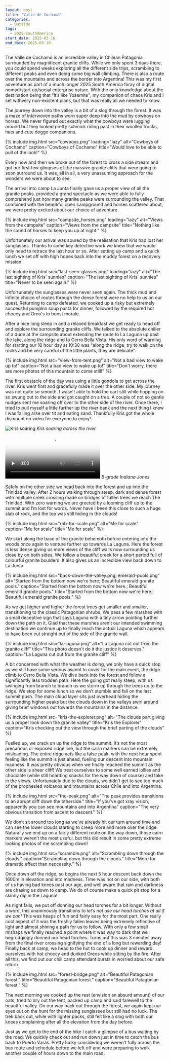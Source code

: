 ```yaml
---
layout: post
title: "Valle de Cochamó"
categories:
  - Outside
tags:
  - 2025-SouthAmerica
start_date: 2025-03-16
end_date: 2025-03-18
---
```


The Valle de Cochamó is an incredible valley in Chilean Patagonia surrounded by magnificent granite cliffs.
While we only spent 3 days there, you could spend weeks exploring all the different side trips, scrambling to different peaks and even doing some big wall climbing.
There is also a route over the mountains and across the border into Argentina!
This was my first adventure as part of a much longer 2025 South America foray of digital nomad/start up/social enterprise nature.
With the only knowledge about the destination being that <q>it’s like Yosemite</q>, my companion of chaos Kris and I set withvery non-existent plans, but that was really all we needed to know.

The journey down into the valley is a bit of a slog through the forest. It was a maze of interwoven paths worn super deep into the mud by cowboys on horses. We never figured out exactly what the cowboys were lugging around but they looked pretty schmick riding past in their woollen frocks, hats and cute doggo companions.

{% include img.html src="cowboys.png" loading="lazy" alt="Cowboys of Cochamo" caption="Cowboys of Cochamo" title="Would love to be able to pull of the look!" %}

Every now and then we broke out of the forest to cross a side stream and got our first few glimpses of the massive granite cliffs that were going to soon surround us. It was, all in all, a very unassuming approach for the wonders we were about to see.

The arrival into camp La Junta finally gave us a proper view of all the granite peaks. provided a grand spectacle as we were able to fully comprehend just how many granite peaks were surrounding the valley. That combined with the beautiful open campground and horses scattered about, we were pretty excited about our choice of adventure. 

{% include img.html src="campsite_horses.png" loading="lazy" alt="Views from the campsite" caption="Views from the campsite" title="Nothing like the sound of horses to keep you up at night." %}

Unfortunately our arrival was soured by the realisation that Kris had lost her sunglasses. Thanks to some key detective work we knew that we would only need to retrace the last hour or so. After setting up camp and a quick lunch we set off with high hopes back into the muddy forest on a recovery mission.

{% include img.html src="last-seen-glasses.png" loading="lazy" alt="The last sighting of Kris' sunnies" caption="The last sighting of Kris' sunnies" title="Never to be seen again." %}

Unfortunately the sunglasses were never seen again. The thick mud and infinite choice of routes through the dense forest were no help to us on our quest. Returning to camp defeated, we cooked up a risky but extremely successful pumpkin soup pasta for dinner, followed by the required hot choccy and Oreo's to boost morale.

After a nice long sleep in and a relaxed breakfast we get ready to head off and explore the surrounding granite cliffs. We talked to the absolute chiller of a dude at the campsite about extending the route to La Laguna up past the lake, along the ridge and to Cerro Bella Vista. His only word of warning for starting our 10 hour day at 10:30 was <q>along the ridge, try to walk on the rocks and be very careful of the little plants, they are delicate</q>.

{% include img.html src="view-from-tent.png" alt="Not a bad view to wake up to!" caption="Not a bad view to wake up to!" title="Don't worry, there are more photos of this mountain to come still!" %}


The first obstacle of the day was using a little gondola to get across the river. Kris went first and gracefully made it over the other side. My journey was not quite so smooth. I wasn’t able to hold the cart still while hopping on so swung out to the side and got caught on a tree. A couple of not so gentle nudges sent me soaring off over to the other side of the river. Once there, I tried to pull myself a little further up the river bank and the next thing I knew I was falling arse over tit and eating sand. Thankfully Kris got the whole dismount on video for everyone to enjoy!

<div class="image-block">
<div class="image-wrapper">
  <img title="Kris soaring" loading="lazy" src="/assets/2025-03-18-Valle-de-Cochamo/river-crossing-kris.png"/>
  <em>Kris soaring across the river</em>
</div>
<div class="image-wrapper">
  <video controls preload="none" poster="/assets/2025-03-18-Valle-de-Cochamo/river-crossing-rob.png">
    <source src="/assets/2025-03-18-Valle-de-Cochamo/river-crossing-rob.mp4" type="video/mp4" />
</video>
    <em>B-grade Indiana Jones</em>
</div>
</div>

Safely on the other side we head back into the forest and up into the Trinidad valley. After 2 hours walking through steep, dark and dense forest with multiple creek crossing made on bridges of fallen trees we reach The Trinidad. With zero warning we are greeted by a looming cliff up to the summit and I’m lost for words. Never have I been this close to such a huge slab of rock, and the top was still hiding in the clouds!

{% include img.html src="rob-for-scale.png" alt="Me for scale" caption="Me for scale" title="Me for scale" %}

We skirt along the base of the granite behemoth before entering into the woods once again to venture further up towards La Laguna. Here the forest is less dense giving us more views of the cliff walls now surrounding us close by on both sides. We follow a beautiful creek for a short period full of colourful granite boulders. It also gives us an incredible view back down to La Junta.

{% include img.html src="back-down-the-valley.png; emerald-pools.png" alt="Started from the bottom now we're here; Beautiful emerald granite pools." caption="Started from the bottom now we're here.; Beautiful emerald granite pools." title="Started from the bottom now we're here.; Beautiful emerald granite pools." %}

As we get higher and higher the forest trees get smaller and smaller, transitioning to the classic Patagonian shrubs. We pass a few marshes with a small deceptive sign that says Laguna with a tiny arrow pointing further down the path on it. Glad that these marshes aren’t our intended swimming destination we continue up to finally reach the actual Laguna which appears to have been cut straight out of the side of the granite wall.

{% include img.html src="la-laguna.png" alt="La Laguna cut out from the granite cliff" title="This photo doesn't do it the justice it deserves." caption="La Laguna cut out from the granite cliff" %}

A bit concerned with what the weather is doing, we only have a quick stop as we still have some serious ascent to cover for the main event, the ridge climb to Cerro Bella Vista. We dive back into the forest and follow a significantly less trodden path. Here the going got really steep, with us swinging from branch to branch us we storm up through the trees up to the ridge. We stop for some lunch so we don’t stumble and fall on the last summit push. The main cloud layer sits just overhead hiding the surrounding higher peaks but the clouds down in the valleys swirl around giving brief windows out towards the mountains in the distance.

{% include img.html src="kris-the-explorer.png" alt="The clouds part giving us a proper look down the granite valley" title="Kris the Explorer" caption="Kris checking out the view through the brief parting of the clouds" %}

Fuelled up, we crack on up the ridge to the summit. It’s not the most precarious or exposed ridge line, but the cairn markers can be extremely misleading. The entire ridge acts like a false peak, with the next hour spent feeling like the summit is just ahead, fueling our descent into mountain madness. It was pretty obvious when we finally reached the summit as the other side is sheer cliff! We treat ourselves to some well earned lollies and chocolate (while still hoarding snacks for the way down of course) and take in the views. Unfortunately due to the clouds, we didn’t get to see too much of the prophesied volcanos and mountains across Chile and into Argentina.

{% include img.html src="the-peak.png" alt="The peak provides transitions to an abrupt cliff down the otherside." title="If you've got xray vision, apparently you can see mountains and into Argentina" caption="The very obvious transition from ascent to descent." %}

We don’t sit around too long as we’ve already hit our turn around time and can see the lower clouds starting to creep more and more over the ridge. Naturally we end up on a fairly different route on the way down, those cairn markers weren’t the most useful, but this did result in some pretty extreme looking photos of me scrambling down!

{% include img.html src="scramble.png" alt="Scrambling down through the clouds." caption="Scrambling down through the clouds." title="More for dramatic effect than neccessity." %}

Once down off the ridge, so begins the next 5 hour descent back down the 1600m in elevation and into madness. Time was not on our side, with both of us having bad knees past our age, and well aware that rain and darkness are chasing us down to camp. We do of course make a quick pit stop for a skinny dip in the Laguna!

As night falls, we put off donning our head torches for a bit longer. Without a word, this unanimously transitions to *let’s not use our head torches at all if we can!* This was heaps of fun and fairly easy for the most part. One really cool aspect of it was the freshly fallen leaves being extremely reflective of light and almost shining a path for us to follow. With only a few small mishaps we finally reached a point where it was way to dark that we begrudgingly donned our head torches. Turns out this was 3 minutes away from the final river crossing signifying the end of a long but rewarding day! Finally back at camp, we head to the hut to cook up dinner and reward ourselves with hot choccy and dunked Oreos while sitting by the fire. After all this, we find out our chill camp attendant bursts in worried about our safe return.

{% include img.html src="forest-bridge.png" alt="Beautiful Patagonian forest." title="Beautiful Patagonian forest." caption="Beautiful Patagonian forest." %}

The next morning we cooked up the rest (envision an absurd amount) of our oats, tried to dry out the tent, packed up camp and said farewell to the beautiful valley. On our way back out through the forest, we again kept our eyes out on the hunt for the missing sunglasses but still had no luck. The trek back out, while with lighter packs, still felt like a slog with both our knees complaining after all the elevation from the day before.

Just as we get to the end of the hike I catch a glimpse of a bus waiting by the road. We quickly check out and run down just in time to catch the bus back to Puerto Varas. Pretty lucky considering we weren’t fully across the bus route and schedule before we left off and were preparing to walk another couple of hours down to the main road.
